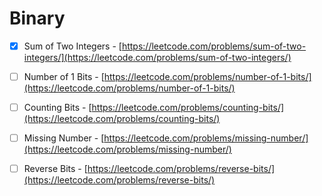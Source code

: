 # Binary

* [x] Sum of Two Integers - [https://leetcode.com/problems/sum-of-two-integers/](https://leetcode.com/problems/sum-of-two-integers/)
* [ ] Number of 1 Bits - [https://leetcode.com/problems/number-of-1-bits/](https://leetcode.com/problems/number-of-1-bits/)
* [ ] Counting Bits - [https://leetcode.com/problems/counting-bits/](https://leetcode.com/problems/counting-bits/)
* [ ] Missing Number - [https://leetcode.com/problems/missing-number/](https://leetcode.com/problems/missing-number/)
* [ ] Reverse Bits - [https://leetcode.com/problems/reverse-bits/](https://leetcode.com/problems/reverse-bits/) 

